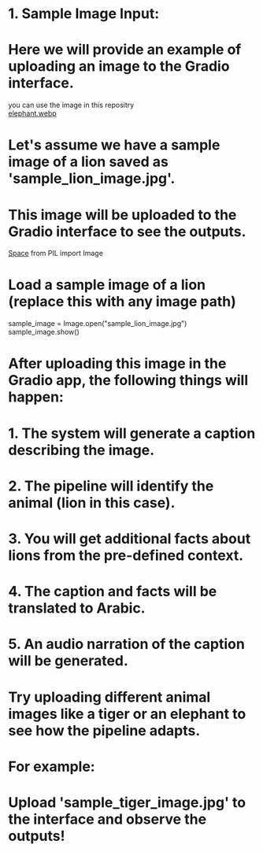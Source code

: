 # 1. Sample Image Input:
# Here we will provide an example of uploading an image to the Gradio interface.
 you can use the image in this repositry  
[elephant.webp](https://github.com/NSALHI1/Animal-Recognition/blob/main/elephant.webp)

# Let's assume we have a sample image of a lion saved as 'sample_lion_image.jpg'.
# This image will be uploaded to the Gradio interface to see the outputs.
[Space](https://huggingface.co/spaces/Norahsal/Animals)
from PIL import Image

# Load a sample image of a lion (replace this with any image path)
sample_image = Image.open("sample_lion_image.jpg")
sample_image.show()

# After uploading this image in the Gradio app, the following things will happen:
# 1. The system will generate a caption describing the image.
# 2. The pipeline will identify the animal (lion in this case).
# 3. You will get additional facts about lions from the pre-defined context.
# 4. The caption and facts will be translated to Arabic.
# 5. An audio narration of the caption will be generated.

# Try uploading different animal images like a tiger or an elephant to see how the pipeline adapts.

# For example:
# Upload 'sample_tiger_image.jpg' to the interface and observe the outputs!
